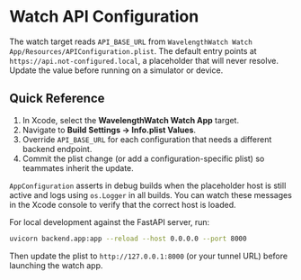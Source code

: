 # Watch API Configuration

The watch target reads `API_BASE_URL` from `WavelengthWatch Watch App/Resources/APIConfiguration.plist`. The default entry points at
`https://api.not-configured.local`, a placeholder that will never resolve. Update the value before running on a simulator or device.

## Quick Reference

1. In Xcode, select the **WavelengthWatch Watch App** target.
2. Navigate to **Build Settings → Info.plist Values**.
3. Override `API_BASE_URL` for each configuration that needs a different backend endpoint.
4. Commit the plist change (or add a configuration-specific plist) so teammates inherit the update.

`AppConfiguration` asserts in debug builds when the placeholder host is still active and logs using `os.Logger` in all builds. You can
watch these messages in the Xcode console to verify that the correct host is loaded.

For local development against the FastAPI server, run:

```bash
uvicorn backend.app:app --reload --host 0.0.0.0 --port 8000
```

Then update the plist to `http://127.0.0.1:8000` (or your tunnel URL) before launching the watch app.
